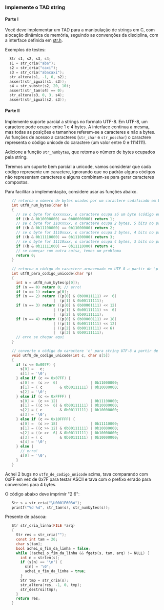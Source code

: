 ### Implemente o TAD string

#### Parte I

Você deve implementar um TAD para a manipulação de strings em C, com alocação dinâmica de memória, seguindo as convenções da disciplina, com a interface definida em [str.h](str.h).

Exemplos de testes:
```c
  Str s1, s2, s3, s4;
  s1 = str_cria("aba");
  s2 = str_cria("caxi");
  s3 = str_cria("abacaxi");
  str_altera(s1, -1, 0, s2);
  assert(str_igual(s1, s3));
  s4 = str_substr(s2, 20, 10);
  assert(str_tam(s4) == 0);
  str_altera(s3, 0, 3, s4);
  assert(str_igual(s2, s3));
```

#### Parte II

Implemente suporte parcial a strings no formato UTF-8. 
Em UTF-8, um caractere pode ocupar entre 1 e 4 bytes.
A interface continua a mesma, mas todas as posições e tamanhos referem-se a caracteres e não a bytes.
As funções de acesso a caracteres (`str_char` e `str_poschar`) o caractere representa o código unicode do caractere (um valor entre 0 e 1114111).

Adicione a função `str_numbytes`, que retorna o número de bytes ocupados pela string.

Teremos um suporte bem parcial a unicode, vamos considerar que cada código represente um caractere, ignorando que no padrão alguns códigos não representam caracteres e alguns combinam-se para gerar caracteres compostos.

Para facilitar a implementação, considere usar as funções abaixo.

```c
   // retorna o número de bytes usados por um caractere codificado em UTF8 iniciando pelo byte em 'b'
   int utf8_num_bytes(char b)
   {
     // se o byte for 0xxxxxxx, o caractere ocupa só um byte (código entre 0000 e 007F)
     if ((b & 0b10000000) == 0b00000000) return 1;
     // se o byte for 110xxxxx, o caractere ocupa 2 bytes, 5 bits no primeiro e 6 no segundo (0080 a 07FF)
     if ((b & 0b11100000) == 0b11000000) return 2;
     // se o byte for 1110xxxx, o caractere ocupa 3 bytes, 4 bits no primeiro e 6 nos outros (0800 a FFFF)
     if ((b & 0b11110000) == 0b11100000) return 3;
     // se o byte for 11110xxx, o caractere ocupa 4 bytes, 3 bits no primeiro e 6 nos outros (10000 a 10FFFF)
     if ((b & 0b11111000) == 0b11110000) return 4;
     // se começar com outra coisa, temos um problema
     return 0;
   }
   
   // retorna o código do caractere armazenado em UTF-8 a partir de 'p'
   int utf8_para_codigo_unicode(char *p)
   {
     int n = utf8_num_bytes(p[0]);
     if (n == 0) return 0; // erro!
     if (n == 1) return p[0];
     if (n == 2) return ((p[0] & 0b00011111) <<  6) 
                      |  (p[1] & 0b00111111);
     if (n == 3) return ((p[0] & 0b00001111) << 12)
                      | ((p[1] & 0b00111111) <<  6)
                      |  (p[2] & 0b00111111);
     if (n == 4) return ((p[0] & 0b00000111) << 18)
                      | ((p[1] & 0b00111111) << 12)
                      | ((p[2] & 0b00111111) << 6)
                      |  (p[3] & 0b00111111);
     // erro se chegar aqui
   }
   
   // converte o código do caractere 'c' para string UTF-8 a partir de 's' (que tem que ter espaço para 5 char)
   void utf8_de_codigo_unicode(int c, char s[5])
   {
     if (c <= 0x007F) {
       s[0] =   c;
       s[1] = '\0';
     } else if (c <= 0x07FF) {
       s[0] =  (c >>  6)               | 0b11000000;
       s[1] = ( c        & 0b00111111) | 0b10000000;
       s[2] = '\0';
     } else if (c <= 0xFFFF) {
       s[0] =  (c >> 12)               | 0b11100000;
       s[1] = ((c >>  6) & 0b00111111) | 0b10000000;
       s[2] = ( c        & 0b00111111) | 0b10000000;
       s[3] = '\0';
     } else if (c <= 0x10FFFF) {
       s[0] =  (c >> 18)               | 0b11110000;
       s[1] = ((c >> 12) & 0b00111111) | 0b10000000;
       s[2] = ((c >>  6) & 0b00111111) | 0b10000000;
       s[3] = ( c        & 0b00111111) | 0b10000000;
       s[4] = '\0';
     } else {
       // erro!
       s[0] = '\0';
     }
   }
```

Achei 2 bugs no `utf8_de_codigo_unicode` acima, tava comparando com 0xFF em vez de 0x7F para testar ASCII e tava com o prefixo errado para conversões para 4 bytes.

O código abaixo deve imprimir "2 6":
```c
   Str s = str_cria("\U0001F603ó");
   printf("%d %d", str_tam(s), str_numbytes(s));
```

Presente de páscoa:
```c
   Str str_cria_linha(FILE *arq)
   {
     Str res = str_cria("");
     const int tam = 20;
     char s[tam];
     bool achei_o_fim_da_linha = false;
     while (!achei_o_fim_da_linha && fgets(s, tam, arq) != NULL) {
       int n = strlen(s);
       if (s[n] == '\n') {
         s[n] = '\0';
         achei_o_fim_da_linha = true;
       }
       Str tmp = str_cria(s);
       str_altera(res, -1, 0, tmp);
       str_destroi(tmp);
     }
     return res;
   }
```
